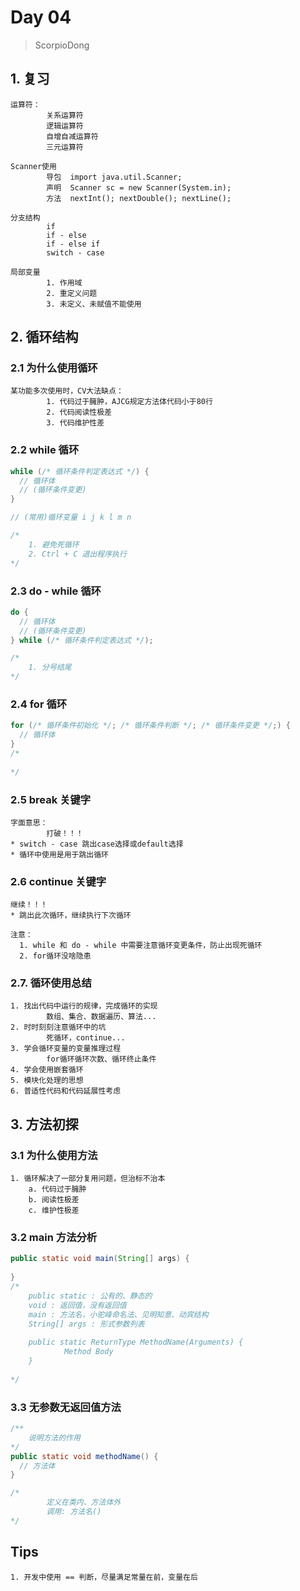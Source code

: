 # Day 04

> ScorpioDong

## 1. 复习

``` 
运算符：
		关系运算符
		逻辑运算符
		自增自减运算符
		三元运算符
    
Scanner使用
		导包  import java.util.Scanner;
		声明  Scanner sc = new Scanner(System.in);
		方法  nextInt(); nextDouble(); nextLine();
		
分支结构
		if
		if - else
		if - else if
		switch - case
		
局部变量
		1. 作用域
		2. 重定义问题
		3. 未定义、未赋值不能使用
```

## 2. 循环结构

### 2.1 为什么使用循环

```
某功能多次使用时，CV大法缺点：
		1. 代码过于臃肿，AJCG规定方法体代码小于80行
		2. 代码阅读性极差
		3. 代码维护性差
```

### 2.2 while 循环

```java
while (/* 循环条件判定表达式 */) {
  // 循环体
  // (循环条件变更)
}

// (常用)循环变量 i j k l m n 

/*
	1. 避免死循环
	2. Ctrl + C 退出程序执行
*/
```

### 2.3 do - while 循环

```java
do {
  // 循环体
  // (循环条件变更)
} while (/* 循环条件判定表达式 */);

/*
	1. 分号结尾
*/
```

### 2.4 for 循环

```java
for (/* 循环条件初始化 */; /* 循环条件判断 */; /* 循环条件变更 */;) {
  // 循环体
}
/*
	
*/
```

### 2.5 break 关键字

```
字面意思：
		打破！！！
* switch - case 跳出case选择或default选择
* 循环中使用是用于跳出循环
```

### 2.6 continue 关键字

```
继续！！！
* 跳出此次循环，继续执行下次循环

注意：
  1. while 和 do - while 中需要注意循环变更条件，防止出现死循环
  2. for循环没啥隐患
```

### 2.7. 循环使用总结

```
1. 找出代码中运行的规律，完成循环的实现
		数组、集合、数据遍历、算法...
2. 时时刻刻注意循环中的坑
		死循环，continue...
3. 学会循环变量的变量推理过程
		for循环循环次数、循环终止条件
4. 学会使用嵌套循环
5. 模块化处理的思想
6. 普适性代码和代码延展性考虑
```

## 3. 方法初探

### 3.1 为什么使用方法

```
1. 循环解决了一部分复用问题，但治标不治本
    a. 代码过于臃肿
    b. 阅读性极差
    c. 维护性极差
```

### 3.2 main 方法分析

```java
public static void main(String[] args) {
  
}
/*
	public static : 公有的、静态的
	void : 返回值，没有返回值
	main : 方法名，小驼峰命名法、见明知意、动宾结构
	String[] args : 形式参数列表
	
	public static ReturnType MethodName(Arguments) {
			Method Body
	}
	
*/
```

### 3.3 无参数无返回值方法

```java
/**
	说明方法的作用
*/
public static void methodName() {
  // 方法体
}

/*
		定义在类内、方法体外
		调用: 方法名()
*/
```



## Tips

```
1. 开发中使用 == 判断，尽量满足常量在前，变量在后
```

